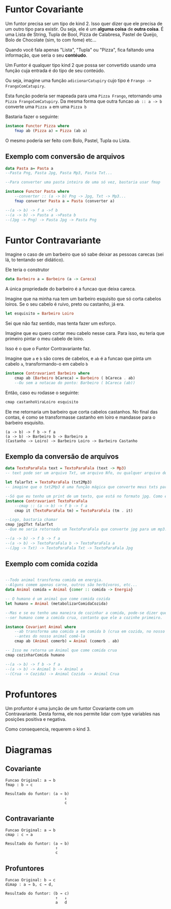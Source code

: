 # Funtor Covariante

Um funtor precisa ser um tipo de kind 2. 
Isso quer dizer que ele precisa de um outro tipo para existir.
Ou seja, ele é um __alguma coisa__ de __outra coisa__. É uma Lista de String, 
Tupla de Bool, Pizza de Calabresa, Pastel de Queijo, Bolo de Chocolate (sim, to com fome) etc... 

Quando você fala apenas "Lista", "Tupla" ou "Pizza", fica faltando uma informação, que seria o seu **contéudo**.

Um Funtor é qualquer tipo kind 2 que possa ser convertido usando uma função cuja entrada é do tipo de seu conteúdo.

Ou seja, imagine uma função `adicionarCatupiry` cujo tipo é `Frango -> FrangoComCatupiry`.

Esta função poderia ser mapeada para uma `Pizza Frango`, retornando uma `Pizza FrangoComCatupiry`. Da mesma forma que outra funcao `ab :: a -> b` converte uma `Pizza a` em uma `Pizza b`

Bastaria fazer o seguinte:

```haskell
instance Functor Pizza where
	fmap ab (Pizza a) = Pizza (ab a)
```

O mesmo poderia ser feito com Bolo, Pastel, Tupla ou Lista.

## Exemplo com conversão de arquivos

```haskell
data Pasta a= Pasta a
--Pasta Png, Pasta Jpg, Pasta Mp3, Pasta Txt...

--Para converter uma pasta inteira de uma só vez, bastaria usar fmap

instance Functor Pasta where
	--converter :: (a -> b) Png -> Jpg, Txt -> Mp3...
	fmap converter Pasta a = Pasta (converter a)

--(a -> b) -> f a ->f b
--(a -> b) -> Pasta a ->Pasta b
--(Jpg -> Png) -> Pasta Jpg -> Pasta Png
```

# Funtor Contravariante

Imagine o caso de um barbeiro que só sabe deixar as pessoas carecas (sei lá, to tentando ser didático).

Ele teria o construtor

```haskell
data Barbeiro a = Barbeiro (a -> Careca)
```

A única propriedade do barbeiro é a funcao que deixa careca.

Imagine que na minha rua tem um barbeiro esquisito que só corta cabelos loiros.
Se o seu cabelo é ruivo, preto ou castanho, já era.

```haskell
let esquisito = Barbeiro Loiro
```

Sei que não faz sentido, mas tenta fazer um esforço.

Imagine que eu quero cortar meu cabelo nesse cara. Para isso, eu teria que primeiro pintar o meu cabelo de loiro.

Isso é o que o Funtor Contravariante faz.

Imagine que `a` e `b` são cores de cabelos, e `ab` é a funcao que pinta um cabelo `a`, transformando-o em cabelo `b`

```haskell
instance Contravariant Barbeiro where
	cmap ab (Barbeiro bCareca) = Barbeiro ( bCareca . ab)
	--Ou sem a notacao do ponto: Barbeiro ( bCareca (ab))
```

Então, caso eu rodasse o seguinte:

```haskell
cmap castanhoViraLoiro esquisito
```

Ele me retornaria um barbeiro que corta cabelos castanhos. No final das contas, é como se transformasse castanho em loiro e mandasse para o barbeiro esquisito.

```
(a -> b) -> f b -> f a
(a -> b) -> Barbeiro b -> Barbeiro a
(Castanho -> Loiro) -> Barbeiro Loiro -> Barbeiro Castanho
```

## Exemplo da conversão de arquivos

```haskell
data TextoParaFala text = TextoParaFala (text -> Mp3)
-- text pode ser um arquivo Txt, um arquivo Nfo, ou qualquer arquivo de texto puro

let falarTxt = TextoParaFala (txt2Mp3)
-- imagine que o txt2Mp3 é uma função mágica que converte meus txts para um mp3

--Só que eu tenho um print de um texto, que está no formato jpg. Como eu converteria ele para fala?
instance Contravariant TextoParaFala
	--cmap :: (a -> b) -> f b -> f a
	cmap it (TextoParaFala tm) = TextoParaFala (tm . it)

--Logo, bastaria chamar
cmap jpg2Txt falarTxt
--Que me seria retornado um TextoParaFala que converte jpg para um mp3.

--(a -> b) -> f b -> f a
--(a -> b) -> TextoParaFala b -> TextoParaFala a
--(Jpg -> Txt) -> TextoParaFala Txt -> TextoParaFala Jpg
```

## Exemplo com comida cozida
```haskell

--Todo animal transforma comida em energia. 
--Alguns comem apenas carne, outros são herbívoros, etc...
data Animal comida = Animal {comer :: comida -> Energia}

-- O humano é um animal que come comida cozida
let humano = Animal (metabolizarComidaCozida)

--Mas e se eu tenho uma maneira de cozinhar a comida, pode-se dizer que o 
--ser humano come a comida crua, contanto que ele a cozinhe primeiro.

instance Covariant Animal where
    --ab transforma uma comida a em comida b (crua em cozida, no nosso exemplo),
    --antes do nosso animal comê-la
    cmap ab (Animal comerb) = Animal (comerb . ab)

-- Isso me retorna um Animal que come comida crua
cmap cozinharComida humano

--(a -> b) -> f b -> f a
--(a -> b) -> Animal b -> Animal a
--(Crua -> Cozida) -> Animal Cozida -> Animal Crua
```

# Profuntores

Um profuntor é uma junção de um funtor Covariante com um Contravariante.
Desta forma, ele nos permite lidar com type variables nas posições positiva
e negativa.

Como consequencia, requerem o kind 3.

# Diagramas

## Covariante

```
Funcao Original: a → b
fmap : b → c

Resultado do funtor: (a → b)
						  ↓
						  c
```

## Contravariante

```
Funcao Original: a → b
cmap : c → a

Resultado do funtor: (a → b)
					  ↑
					  c
```

## Profuntores

```
Funcao Original: b → c
dimap : a → b, c → d,

Resultado do funtor: (b → c)
					  ↑   ↓
					  a   d
```